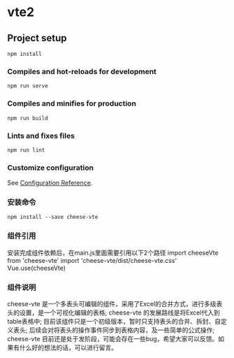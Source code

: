 # vte2

## Project setup
```
npm install
```

### Compiles and hot-reloads for development
```
npm run serve
```

### Compiles and minifies for production
```
npm run build
```

### Lints and fixes files
```
npm run lint
```

### Customize configuration
See [Configuration Reference](https://cli.vuejs.org/config/).

### 安装命令
```
npm install --save cheese-vte
```

### 组件引用
安装完成组件依赖后，在main.js里面需要引用以下2个路径
import cheeseVte from 'cheese-vte'
import 'cheese-vte/dist/cheese-vte.css'
Vue.use(cheeseVte)

### 组件说明
cheese-vte 是一个多表头可编辑的组件，采用了Excel的合并方式，进行多级表头的设置，是一个可视化编辑的表格;
cheese-vte 的发展路线是将Excel代入到table表格中;
目前该组件只是一个初级版本，暂时只支持表头的合并、拆封、自定义表头;
后续会对将表头的操作事件同步到表格内容，及一些简单的公式操作;
cheese-vte 目前还是处于发阶段，可能会存在一些bug，希望大家可以反馈。如果有什么好的想法的话，可以进行留言。
